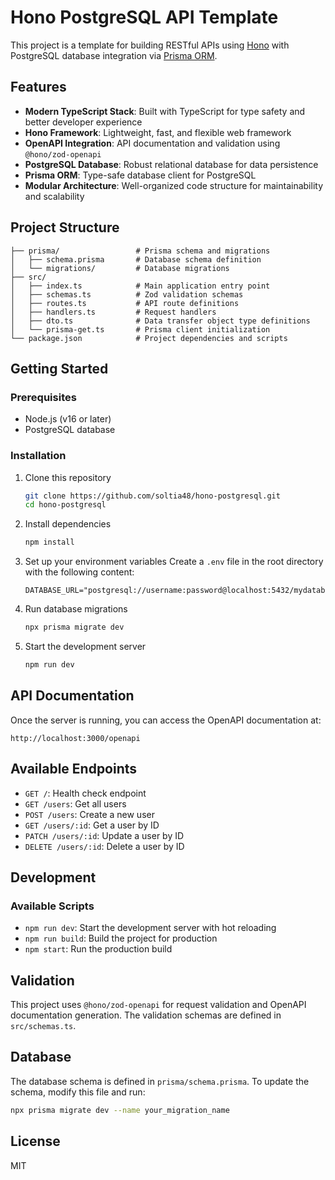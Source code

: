 # Hono PostgreSQL API Template

This project is a template for building RESTful APIs using [Hono](https://hono.dev/) with PostgreSQL database integration via [Prisma ORM](https://www.prisma.io/).

## Features

- **Modern TypeScript Stack**: Built with TypeScript for type safety and better developer experience
- **Hono Framework**: Lightweight, fast, and flexible web framework
- **OpenAPI Integration**: API documentation and validation using `@hono/zod-openapi`
- **PostgreSQL Database**: Robust relational database for data persistence
- **Prisma ORM**: Type-safe database client for PostgreSQL
- **Modular Architecture**: Well-organized code structure for maintainability and scalability

## Project Structure

```
├── prisma/                 # Prisma schema and migrations
│   ├── schema.prisma       # Database schema definition
│   └── migrations/         # Database migrations
├── src/
│   ├── index.ts            # Main application entry point
│   ├── schemas.ts          # Zod validation schemas
│   ├── routes.ts           # API route definitions
│   ├── handlers.ts         # Request handlers
│   ├── dto.ts              # Data transfer object type definitions
│   └── prisma-get.ts       # Prisma client initialization
└── package.json            # Project dependencies and scripts
```

## Getting Started

### Prerequisites

- Node.js (v16 or later)
- PostgreSQL database

### Installation

1. Clone this repository
   ```bash
   git clone https://github.com/soltia48/hono-postgresql.git
   cd hono-postgresql
   ```

2. Install dependencies
   ```bash
   npm install
   ```

3. Set up your environment variables
   Create a `.env` file in the root directory with the following content:
   ```
   DATABASE_URL="postgresql://username:password@localhost:5432/mydatabase"
   ```

4. Run database migrations
   ```bash
   npx prisma migrate dev
   ```

5. Start the development server
   ```bash
   npm run dev
   ```

## API Documentation

Once the server is running, you can access the OpenAPI documentation at:
```
http://localhost:3000/openapi
```

## Available Endpoints

- `GET /`: Health check endpoint
- `GET /users`: Get all users
- `POST /users`: Create a new user
- `GET /users/:id`: Get a user by ID
- `PATCH /users/:id`: Update a user by ID
- `DELETE /users/:id`: Delete a user by ID

## Development

### Available Scripts

- `npm run dev`: Start the development server with hot reloading
- `npm run build`: Build the project for production
- `npm start`: Run the production build

## Validation

This project uses `@hono/zod-openapi` for request validation and OpenAPI documentation generation. The validation schemas are defined in `src/schemas.ts`.

## Database

The database schema is defined in `prisma/schema.prisma`. To update the schema, modify this file and run:

```bash
npx prisma migrate dev --name your_migration_name
```

## License

MIT
